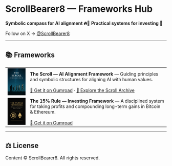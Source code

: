 # ScrollBearer8 — Frameworks Hub

**Symbolic compass for AI alignment 🔥📜** 
**Practical systems for investing 🌱**  
 
Follow on X → [@ScrollBearer8](https://x.com/ScrollBearer8)

---

## 📚 Frameworks

| | |
|---|---|
| [<img src="https://github.com/ScrollBearer8/product-hub/raw/main/img/thescroll.png" width="140" alt="The Scroll cover">](https://scrollbearer8.gumroad.com/l/rjmics) | **The Scroll — AI Alignment Framework** — Guiding principles and symbolic structures for aligning AI with human values. <br><br> [🛒 Get it on Gumroad](https://scrollbearer8.gumroad.com/l/rjmics) · [🔗 Explore the Scroll Archive](https://github.com/ScrollBearer8/TheScrollArchive) |
| [<img src="https://github.com/ScrollBearer8/product-hub/raw/main/img/cover15rule.png" width="140" alt="The 15% Rule cover">](https://scrollbearer8.gumroad.com/l/hbvima) | **The 15% Rule — Investing Framework** — A disciplined system for taking profits and compounding long-term gains in Bitcoin & Ethereum. <br><br> [🛒 Get it on Gumroad](https://scrollbearer8.gumroad.com/l/hbvima) |

---

## ⚖️ License
Content © ScrollBearer8. All rights reserved.
